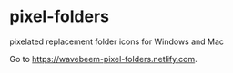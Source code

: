# pixel-folders

pixelated replacement folder icons for Windows and Mac

Go to <https://wavebeem-pixel-folders.netlify.com>.
